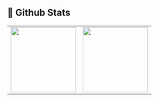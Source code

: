 ## 💫 Github Stats
<table><tr>
<td valign="top" width="50%">
<img src="https://github-readme-stats.vercel.app/api?username=2donny&show_icons=true&count_private=true&hide_border=true" style="height: 150px" /></td>

<td valign="top" width="50%">
<img src="https://github-readme-stats.vercel.app/api/top-langs/?username=2donny&hide_border=true&layout=compact" style="height: 150px" /></td>
</tr></table>  
